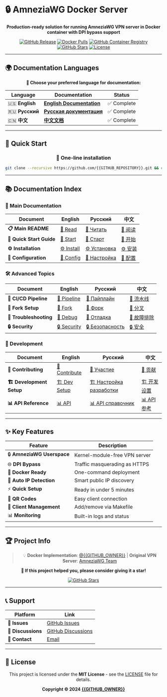 # 🔒 AmneziaWG Docker Server

<div align="center">

**Production-ready solution for running AmneziaWG VPN server in Docker container with DPI bypass support**

[![GitHub Release](https://img.shields.io/github/v/release/{{GITHUB_REPOSITORY}}?style=flat-square&logo=github)](https://github.com/{{GITHUB_REPOSITORY}}/releases)
[![Docker Pulls](https://img.shields.io/docker/pulls/{{DOCKER_REPOSITORY}}?style=flat-square&logo=docker)](https://hub.docker.com/r/{{DOCKER_REPOSITORY}})
[![GitHub Container Registry](https://img.shields.io/badge/ghcr.io-{{DOCKER_REPOSITORY}}-blue?style=flat-square&logo=docker)](https://github.com/{{GITHUB_REPOSITORY}}/pkgs/container/amneziawg-docker)
[![GitHub Stars](https://img.shields.io/github/stars/{{GITHUB_REPOSITORY}}?style=flat-square&logo=github)](https://github.com/{{GITHUB_REPOSITORY}}/stargazers)
[![License](https://img.shields.io/github/license/{{GITHUB_REPOSITORY}}?style=flat-square)](https://github.com/{{GITHUB_REPOSITORY}}/blob/main/LICENSE)

</div>

---

## 🌍 Documentation Languages

<div align="center">

**📖 Choose your preferred language for documentation:**

| Language | Documentation | Status |
|----------|---------------|--------|
| 🇺🇸 **English** | **[English Documentation](docs/en/README.md)** | ✅ Complete |
| 🇷🇺 **Русский** | **[Русская документация](docs/ru/README.md)** | ✅ Complete |
| 🇨🇳 **中文** | **[中文文档](docs/zh/README.md)** | ✅ Complete |

</div>

---

## 🚀 Quick Start

<div align="center">

### 🐳 One-line installation

```bash
git clone --recursive https://github.com/{{GITHUB_REPOSITORY}}.git && cd amneziawg-docker && make build && make up
```

</div>

---

## 📚 Documentation Index

### 📖 Main Documentation

| Document | English | Русский | 中文 |
|----------|---------|---------|------|
| **📋 Main README** | [📖 Read](docs/en/README.md) | [📖 Читать](docs/ru/README.md) | [📖 阅读](docs/zh/README.md) |
| **🚀 Quick Start Guide** | [🚀 Start](docs/en/quick-start.md) | [🚀 Старт](docs/ru/quick-start.md) | [🚀 开始](docs/zh/quick-start.md) |
| **⚙️ Installation** | [⚙️ Install](docs/en/installation.md) | [⚙️ Установка](docs/ru/installation.md) | [⚙️ 安装](docs/zh/installation.md) |
| **🔧 Configuration** | [🔧 Config](docs/en/configuration.md) | [🔧 Настройка](docs/ru/configuration.md) | [🔧 配置](docs/zh/configuration.md) |

### 🛠️ Advanced Topics

| Document | English | Русский | 中文 |
|----------|---------|---------|------|
| **🔄 CI/CD Pipeline** | [🔄 Pipeline](docs/en/pipeline.md) | [🔄 Пайплайн](docs/ru/pipeline.md) | [🔄 流水线](docs/zh/pipeline.md) |
| **🍴 Fork Setup** | [🍴 Fork](docs/en/fork-setup.md) | [🍴 Форк](docs/ru/fork-setup.md) | [🍴 分叉](docs/zh/fork-setup.md) |
| **🐛 Troubleshooting** | [🐛 Debug](docs/en/troubleshooting.md) | [🐛 Отладка](docs/ru/troubleshooting.md) | [🐛 故障排除](docs/zh/troubleshooting.md) |
| **🔒 Security** | [🔒 Security](docs/en/security.md) | [🔒 Безопасность](docs/ru/security.md) | [🔒 安全](docs/zh/security.md) |

### 👥 Development

| Document | English | Русский | 中文 |
|----------|---------|---------|------|
| **🤝 Contributing** | [🤝 Contribute](docs/en/contributing.md) | [🤝 Участие](docs/ru/contributing.md) | [🤝 贡献](docs/zh/contributing.md) |
| **🏗️ Development Setup** | [🏗️ Dev Setup](docs/en/development.md) | [🏗️ Настройка разработки](docs/ru/development.md) | [🏗️ 开发设置](docs/zh/development.md) |
| **📊 API Reference** | [📊 API](docs/en/api.md) | [📊 API справочник](docs/ru/api.md) | [📊 API参考](docs/zh/api.md) |

---

## ✨ Key Features

<div align="center">

| Feature | Description |
|---------|-------------|
| 🔒 **AmneziaWG Userspace** | Kernel-module-free VPN server |
| 🌐 **DPI Bypass** | Traffic masquerading as HTTPS |
| 🐳 **Docker Ready** | One-command deployment |
| 🎯 **Auto IP Detection** | Smart public IP discovery |
| ⚡ **Quick Setup** | Ready in under 5 minutes |
| 📱 **QR Codes** | Easy client connection |
| 🔧 **Client Management** | Add/remove via Makefile |
| 📊 **Monitoring** | Built-in logs and status |

</div>

---

## 🏆 Project Info

<div align="center">

> 💡 **Docker Implementation**: [@{{GITHUB_OWNER}}](https://github.com/{{GITHUB_OWNER}}) | **Original VPN Server**: [AmneziaWG Team](https://github.com/amnezia-vpn)

**🌟 If this project helped you, please consider giving it a star!**

[![GitHub Stars](https://img.shields.io/github/stars/{{GITHUB_REPOSITORY}}?style=for-the-badge&logo=github)](https://github.com/{{GITHUB_REPOSITORY}}/stargazers)

</div>

---

## 📞 Support

<div align="center">

| Platform | Link |
|----------|------|
| 🐛 **Issues** | [GitHub Issues](https://github.com/{{GITHUB_REPOSITORY}}/issues) |
| 💬 **Discussions** | [GitHub Discussions](https://github.com/{{GITHUB_REPOSITORY}}/discussions) |
| 📧 **Contact** | [Email](mailto:{{MAINTAINER_EMAIL}}) |

</div>

---

## 📄 License

<div align="center">

This project is licensed under the **MIT License** - see the [LICENSE](LICENSE) file for details.

**Copyright © 2024 [{{GITHUB_OWNER}}](https://github.com/{{GITHUB_OWNER}})**

</div>
